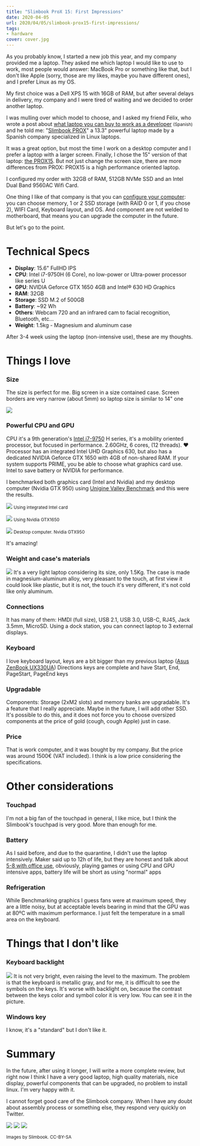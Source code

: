 ```yaml
---
title: "Slimbook ProX 15: First Impressions"
date: 2020-04-05
url: 2020/04/05/slimbook-prox15-first-impressions/
tags:
- hardware
cover: cover.jpg
---
```


As you probably know, I started a new job this year, and my company provided me a laptop. They asked me which laptop I would like to use to work, most people would answer: MacBook Pro or something like that, but I don't like Apple (sorry, those are my likes, maybe you have different ones), and I prefer Linux as my OS.

My first choice was a Dell XPS 15 with 16GB of RAM, but after several delays in delivery, my company and I were tired of waiting and we decided to order another laptop.

I was mulling over which model to choose, and I asked my friend Félix, who wrote a post about [what laptop you can buy to work as a developer](https://felixgomez.eu/2019/12/01/que-ordenador-me-compro-para-desarrollar-ii/) <small>(Spanish)</small> and he told me: "[Slimbook PROX](https://slimbook.es/prox)" a 13.3" powerful laptop made by a Spanish company specialized in Linux laptops.

It was a great option, but most the time I work on a desktop computer and I prefer a laptop with a larger screen. Finally, I chose the 15" version of that laptop: [the PROX15](https://slimbook.es/prox15). But not just change the screen size, there are more differences from PROX: PROX15 is a high performance oriented laptop. 

I configured my order with 32GB of RAM, 512GB NVMe SSD and an Intel Dual Band 9560AC Wifi Card.

One thing I like of that company is that you can [configure your computer](https://slimbook.es/en/store/slimbook-pro-x-15/prox15-comprar): you can choose memory, 1 or 2 SSD storage (with RAID 0 or 1, if you chose 2), WIFI Card, Keyboard layout, and OS. And component are not welded to motherboard, that means you can upgrade the computer in the future. 

But let's go to the point.

# Technical Specs

* **Display**: 15.6" FullHD IPS
* **CPU**: Intel i7-9750H (6 Core), no low-power or Ultra-power processor like series U
* **GPU**: NVIDIA Geforce GTX 1650 4GB and Intel® 630 HD Graphics
* **RAM**: 32GB
* **Storage**: SSD M.2 of 500GB
* **Battery**: ~92 Wh
* **Others**: Webcam 720 and an infrared cam to facial recognition, Bluetooth, etc...
* **Weight**: 1.5kg - Magnesium and aluminum case


After 3-4 week using the laptop (non-intensive use), these are my thoughts.


# Things I love
### Size
The size is perfect for me. Big screen in a size contained case. Screen borders are very narrow (about 5mm) so laptop size is similar to 14" one

![](screenborder.jpg)

### Powerful CPU and GPU
CPU it's a 9th generation's [Intel i7-9750](https://www.intel.co.uk/content/www/uk/en/products/processors/core/i7-processors/i7-9750h.html) H series, it's a mobility oriented processor, but focused in performance. 2.60GHz, 6 cores, (12 threads). :heart: 
Processor has an integrated Intel UHD Graphics 630, but also has a dedicated NVIDIA Geforce GTX 1650 with 4GB of non-shared RAM. If your system supports PRIME, you be able to choose what graphics card use. Intel to save battery or NVIDIA for performance.

I benchmarked both graphics card (Intel and Nvidia) and my desktop computer (Nvidia GTX 950) using [Unigine Valley Benchmark](https://benchmark.unigine.com/valley) and this were the results.

![](benchmark_intel.jpg)
 <small>Using integrated Intel card</small>

![](benchmark_GTX1650.jpg)
<small>Using Nvidia GTX1650</small>

![](benchmark_GTX950.jpg)
<small>Desktop computer. Nvidia GTX950</small>

It's amazing! 

 

### Weight and case's materials
![](keyboard.jpg)
It's a very light laptop considering its size, only 1.5Kg. The case is made in magnesium-aluminum alloy, very pleasant to the touch, at first view it could look like plastic, but it is not, the touch it's very different, it's not cold like only aluminum.  


### Connections
It has many of them: HMDI (full size), USB 2.1, USB 3.0, USB-C, RJ45, Jack 3.5mm, MicroSD.
Using a dock station, you can connect laptop to 3 external displays.  

### Keyboard
I love keyboard layout, keys are a bit bigger than my previous laptop ([Asus ZenBook UX330UA](https://www.asus.com/es/Laptops/ASUS-ZenBook-UX330UA/)) Directions keys are complete and have Start, End, PageStart, PageEnd keys


### Upgradable
Components: Storage (2xM2 slots) and memory banks are upgradable. It's a feature that I really appreciate. Maybe in the future, I will add other SSD. It's possible to do this, and it does not force you to choose oversized components at the price of gold (cough, cough Apple) just in case.
<div class="clearfix"></div>

### Price
That is work computer, and it was bought by my company. But the price was around 1500€ (VAT included). I think is a low price considering the specifications.


# Other considerations

### Touchpad
I'm not a big fan of the touchpad in general, I like mice, but I think the Slimbook's touchpad is very good. More than enough for me.

### Battery
As I said before, and due to the quarantine, I didn't use the laptop intensively. Maker said up to 12h of life, but they are honest and talk about [5-8 with office use](https://slimbook.es/en/prox15-en#preguntasfreq), obviously, playing games or using CPU and GPU intensive apps, battery life will be short as using "normal" apps

### Refrigeration
While Benchmarking graphics I guess fans were at maximum speed, they are a little noisy, but at acceptable levels bearing in mind that the GPU was at 80ºC with maximum performance. I just felt the temperature in a small area on the keyboard.

# Things that I don't like

### Keyboard backlight
![](keyboard_backlight.jpg)
It is not very bright, even raising the level to the maximum. 
The problem is that the keyboard is metallic gray, and for me, it is difficult to see the symbols on the keys. 
It's worse with backlight on, because the contrast between the keys color and symbol color it is very low. 
You can see it in the picture.

### Windows key
I know, it's a "standard" but I don't like it.

# Summary
In the future, after using it longer, I will write a more complete review, but right now I think I have a very good laptop, high quality materials, nice display, powerful components that can be upgraded, no problem to install linux. I'm very happy with it. 

I cannot forget good care of the Slimbook company. When I have any doubt about assembly process or something else, they respond very quickly on Twitter.


![](pro-x-15.jpg)
![](internal.jpg)
![](slimbookprox15/06.jpg)

<small>Images by Slimbook. CC-BY-SA</small> 



 



 









